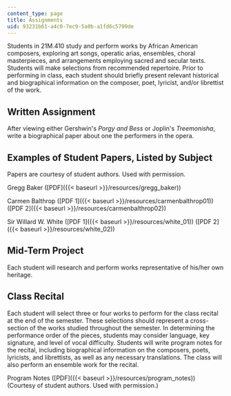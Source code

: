 ```yaml
---
content_type: page
title: Assignments
uid: 93231b61-a4c0-7ec9-5a0b-a1fd6c5799de
---
```


Students in 21M.410 study and perform works by African American composers, exploring art songs, operatic arias, ensembles, choral masterpieces, and arrangements employing sacred and secular texts. Students will make selections from recommended repertoire. Prior to performing in class, each student should briefly present relevant historical and biographical information on the composer, poet, lyricist, and/or librettist of the work.

Written Assignment
------------------

After viewing either Gershwin's _Porgy and Bess_ or Joplin's _Treemonisha_, write a biographical paper about one the performers in the opera.

Examples of Student Papers, Listed by Subject
---------------------------------------------

Papers are courtesy of student authors. Used with permission.

Gregg Baker ([PDF]({{< baseurl >}}/resources/gregg_baker))

Carmen Balthrop ([PDF 1]({{< baseurl >}}/resources/carmenbalthrop01)) ([PDF 2]({{< baseurl >}}/resources/carmenbalthrop02))

Sir Willard W. White ([PDF 1]({{< baseurl >}}/resources/white_01)) ([PDF 2]({{< baseurl >}}/resources/white_02))

Mid-Term Project
----------------

Each student will research and perform works representative of his/her own heritage.

Class Recital
-------------

Each student will select three or four works to perform for the class recital at the end of the semester. These selections should represent a cross-section of the works studied throughout the semester. In determining the performance order of the pieces, students may consider language, key signature, and level of vocal difficulty. Students will write program notes for the recital, including biographical information on the composers, poets, lyricists, and librettists, as well as any necessary translations. The class will also perform an ensemble work for the recital.

Program Notes ([PDF]({{< baseurl >}}/resources/program_notes)) (Courtesy of student authors. Used with permission.)
